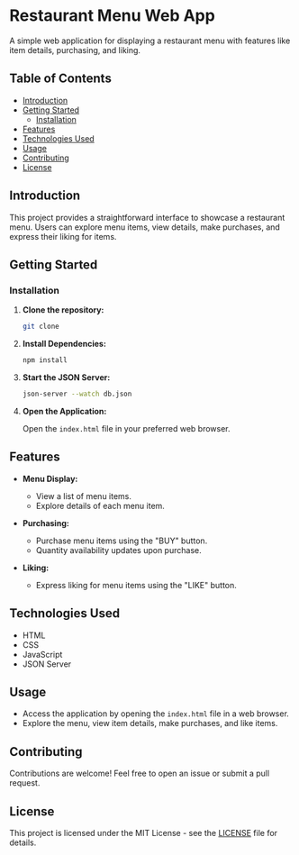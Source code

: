 
# Restaurant Menu Web App

A simple web application for displaying a restaurant menu with features like item details, purchasing, and liking.

## Table of Contents

- [Introduction](#introduction)
- [Getting Started](#getting-started)
  - [Installation](#installation)
- [Features](#features)
- [Technologies Used](#technologies-used)
- [Usage](#usage)
- [Contributing](#contributing)
- [License](#license)

## Introduction

This project provides a straightforward interface to showcase a restaurant menu. Users can explore menu items, view details, make purchases, and express their liking for items.

## Getting Started
### Installation

1. **Clone the repository:**

   ```bash
   git clone  
   ```

2. **Install Dependencies:**

   ```bash
   npm install
   ```

3. **Start the JSON Server:**

   ```bash
   json-server --watch db.json
   ```

4. **Open the Application:**

   Open the `index.html` file in your preferred web browser.

## Features

- **Menu Display:**
  - View a list of menu items.
  - Explore details of each menu item.

- **Purchasing:**
  - Purchase menu items using the "BUY" button.
  - Quantity availability updates upon purchase.

- **Liking:**
  - Express liking for menu items using the "LIKE" button.

## Technologies Used

- HTML
- CSS
- JavaScript
- JSON Server

## Usage

- Access the application by opening the `index.html` file in a web browser.
- Explore the menu, view item details, make purchases, and like items.

## Contributing

Contributions are welcome! Feel free to open an issue or submit a pull request.
## License

This project is licensed under the MIT License - see the [LICENSE](LICENSE) file for details.
